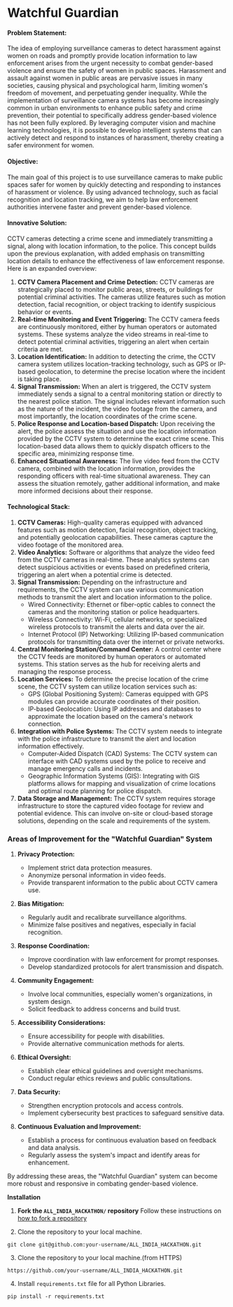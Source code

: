 # Watchful Guardian

#### Problem Statement:

The idea of employing surveillance cameras to detect harassment against women on roads and promptly provide location information to law enforcement arises from the urgent necessity to combat gender-based violence and ensure the safety of women in public spaces. Harassment and assault against women in public areas are pervasive issues in many societies, causing physical and psychological harm, limiting women's freedom of movement, and perpetuating gender inequality. While the implementation of surveillance camera systems has become increasingly common in urban environments to enhance public safety and crime prevention, their potential to specifically address gender-based violence has not been fully explored. By leveraging computer vision and machine learning technologies, it is possible to develop intelligent systems that can actively detect and respond to instances of harassment, thereby creating a safer environment for women.

#### Objective:
The main goal of this project is to use surveillance cameras to make public spaces safer for women by quickly detecting and responding to instances of harassment or violence. By using advanced technology, such as facial recognition and location tracking, we aim to help law enforcement authorities intervene faster and prevent gender-based violence.

#### Innovative Solution:

CCTV cameras detecting a crime scene and immediately transmitting a signal, along with location information, to the police. This concept builds upon the previous explanation, with added emphasis on transmitting location details to enhance the effectiveness of law enforcement response. Here is an expanded overview:
1. **CCTV Camera Placement and Crime Detection:** CCTV cameras are strategically placed to monitor public areas, streets, or buildings for potential criminal activities. The cameras utilize features such as motion detection, facial recognition, or object tracking to identify suspicious behavior or events.
2. **Real-time Monitoring and Event Triggering:** The CCTV camera feeds are continuously monitored, either by human operators or automated systems. These systems analyze the video streams in real-time to detect potential criminal activities, triggering an alert when certain criteria are met.
3. **Location Identification:** In addition to detecting the crime, the CCTV camera system utilizes location-tracking technology, such as GPS or IP-based geolocation, to determine the precise location where the incident is taking place.
4. **Signal Transmission:** When an alert is triggered, the CCTV system immediately sends a signal to a central monitoring station or directly to the nearest police station. The signal includes relevant information such as the nature of the incident, the video footage from the camera, and most importantly, the location coordinates of the crime scene.
5. **Police Response and Location-based Dispatch:** Upon receiving the alert, the police assess the situation and use the location information provided by the CCTV system to determine the exact crime scene. This location-based data allows them to quickly dispatch officers to the specific area, minimizing response time.
6. **Enhanced Situational Awareness:** The live video feed from the CCTV camera, combined with the location information, provides the responding officers with real-time situational awareness. They can assess the situation remotely, gather additional information, and make more informed decisions about their response.

#### Technological Stack:

1. **CCTV Cameras:** High-quality cameras equipped with advanced features such as motion detection, facial recognition, object tracking, and potentially geolocation capabilities. These cameras capture the video footage of the monitored area.
2. **Video Analytics:** Software or algorithms that analyze the video feed from the CCTV cameras in real-time. These analytics systems can detect suspicious activities or events based on predefined criteria, triggering an alert when a potential crime is detected.
3. **Signal Transmission:** Depending on the infrastructure and requirements, the CCTV system can use various communication methods to transmit the alert and location information to the police.
	- Wired Connectivity: Ethernet or fiber-optic cables to connect the cameras and the monitoring station or police headquarters.
	- Wireless Connectivity: Wi-Fi, cellular networks, or specialized wireless protocols to transmit the alerts and data over the air.
	- Internet Protocol (IP) Networking: Utilizing IP-based communication protocols for transmitting data over the internet or private networks.
4. **Central Monitoring Station/Command Center:** A control center where the CCTV feeds are monitored by human operators or automated systems. This station serves as the hub for receiving alerts and managing the response process.
5. **Location Services:** To determine the precise location of the crime scene, the CCTV system can utilize location services such as:
	- GPS (Global Positioning System): Cameras equipped with GPS modules can provide accurate coordinates of their position.
	- IP-based Geolocation: Using IP addresses and databases to approximate the location based on the camera's network connection.
6. **Integration with Police Systems:** The CCTV system needs to integrate with the police infrastructure to transmit the alert and location information effectively.
	- Computer-Aided Dispatch (CAD) Systems: The CCTV system can interface with CAD systems used by the police to receive and manage emergency calls and incidents.
	- Geographic Information Systems (GIS): Integrating with GIS platforms allows for mapping and visualization of crime locations and optimal route planning for police dispatch.
7. **Data Storage and Management:** The CCTV system requires storage infrastructure to store the captured video footage for review and potential evidence. This can involve on-site or cloud-based storage solutions, depending on the scale and requirements of the system.

### Areas of Improvement for the "Watchful Guardian" System

1. **Privacy Protection:**
   - Implement strict data protection measures.
   - Anonymize personal information in video feeds.
   - Provide transparent information to the public about CCTV camera use.

2. **Bias Mitigation:**
   - Regularly audit and recalibrate surveillance algorithms.
   - Minimize false positives and negatives, especially in facial recognition.

3. **Response Coordination:**
   - Improve coordination with law enforcement for prompt responses.
   - Develop standardized protocols for alert transmission and dispatch.

4. **Community Engagement:**
   - Involve local communities, especially women's organizations, in system design.
   - Solicit feedback to address concerns and build trust.

5. **Accessibility Considerations:**
   - Ensure accessibility for people with disabilities.
   - Provide alternative communication methods for alerts.

6. **Ethical Oversight:**
   - Establish clear ethical guidelines and oversight mechanisms.
   - Conduct regular ethics reviews and public consultations.

7. **Data Security:**
   - Strengthen encryption protocols and access controls.
   - Implement cybersecurity best practices to safeguard sensitive data.

8. **Continuous Evaluation and Improvement:**
   - Establish a process for continuous evaluation based on feedback and data analysis.
   - Regularly assess the system's impact and identify areas for enhancement.

By addressing these areas, the "Watchful Guardian" system can become more robust and responsive in combating gender-based violence.

**Installation**

1. **Fork the `ALL_INDIA_HACKATHON/` repository** 
   Follow these instructions on [how to fork a repository](https://help.github.com/en/articles/fork-a-repo)

2. Clone the repository to your local machine.
```
git clone git@github.com:your-username/ALL_INDIA_HACKATHON.git
```
3. Clone the repository to your local machine.(from HTTPS)
```
https://github.com/your-username/ALL_INDIA_HACKATHON.git
```
4. Install `requirements.txt` file for all Python Libraries.
```
pip install -r requirements.txt
```
